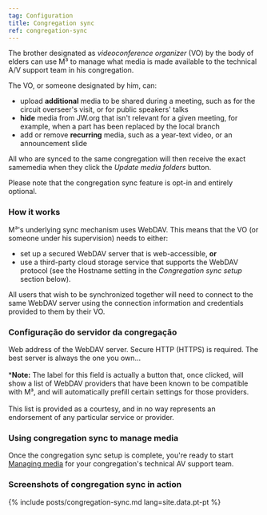 ```yaml
---
tag: Configuration
title: Congregation sync
ref: congregation-sync
---
```


The brother designated as *videoconference organizer* (VO) by the body of elders can use M³ to manage what media is made available to the technical A/V support team in his congregation.

The VO, or someone designated by him, can:

- upload **additional** media to be shared during a meeting, such as for the circuit overseer's visit, or for public speakers' talks
- **hide** media from JW.org that isn't relevant for a given meeting, for example, when a part has been replaced by the local branch
- add or remove **recurring** media, such as a year-text video, or an announcement slide

All who are synced to the same congregation will then receive the exact samemedia when they click the *Update media folders* button.

Please note that the congregation sync feature is opt-in and entirely optional.

### How it works

M³'s underlying sync mechanism uses WebDAV. This means that the VO (or someone under his supervision) needs to either:

- set up a secured WebDAV server that is web-accessible, **or**
- use a third-party cloud storage service that supports the WebDAV protocol (see the Hostname setting in the *Congregation sync setup* section below).

All users that wish to be synchronized together will need to connect to the same WebDAV server using the connection information and credentials provided to them by their VO.

### Configuração do servidor da congregação

Web address of the WebDAV server. Secure HTTP (HTTPS) is required. The best server is always the one you own...</em> <br><br> ***Note:** The label for this field is actually a button that, once clicked, will show a list of WebDAV providers that have been known to be compatible with M³, and will automatically prefill certain settings for those providers. <br><br> This list is provided as a courtesy, and in no way represents an endorsement of any particular service or provider.</td> </tr> 

</tbody> </table> 



### Using congregation sync to manage media

Once the congregation sync setup is complete, you're ready to start [Managing media]({{page.lang}}/#manage-media) for your congregation's technical AV support team.



### Screenshots of congregation sync in action

{% include posts/congregation-sync.md lang=site.data.pt-pt %}
